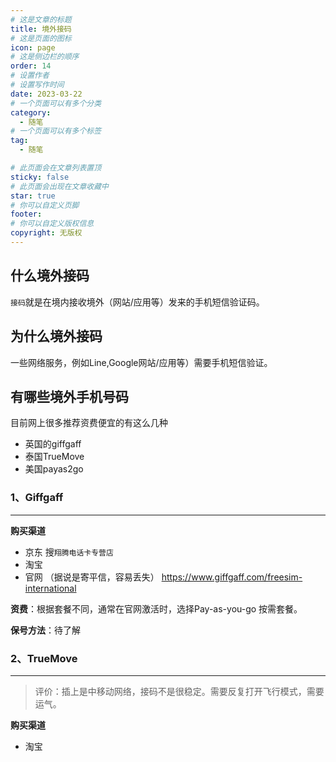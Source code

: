 ```yaml
---
# 这是文章的标题
title: 境外接码
# 这是页面的图标
icon: page
# 这是侧边栏的顺序
order: 14
# 设置作者
# 设置写作时间
date: 2023-03-22
# 一个页面可以有多个分类
category:
  - 随笔
# 一个页面可以有多个标签
tag:
  - 随笔

# 此页面会在文章列表置顶
sticky: false
# 此页面会出现在文章收藏中
star: true
# 你可以自定义页脚
footer: 
# 你可以自定义版权信息
copyright: 无版权
---
```





## 什么境外接码

`接码`就是在境内接收境外（网站/应用等）发来的手机短信验证码。

## 为什么境外接码

一些网络服务，例如Line,Google网站/应用等）需要手机短信验证。

## 有哪些境外手机号码

目前网上很多推荐资费便宜的有这么几种
- 英国的giffgaff
- 泰国TrueMove
- 美国payas2go



### **1、Giffgaff** 
----

**购买渠道**
- 京东 搜`翔腾电话卡专营店`
- 淘宝
- 官网 （据说是寄平信，容易丢失）
https://www.giffgaff.com/freesim-international


**资费**：根据套餐不同，通常在官网激活时，选择Pay-as-you-go 按需套餐。

**保号方法**：待了解



### **2、TrueMove** 
----

>评价：插上是中移动网络，接码不是很稳定。需要反复打开飞行模式，需要运气。


**购买渠道**
- 淘宝


